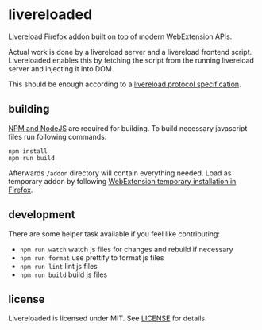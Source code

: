 # livereloaded


Livereload Firefox addon built on top of modern WebExtension APIs.

Actual work is done by a livereload server and a livereload frontend script.
Livereloaded enables this by fetching the script from the running livereload server
and injecting it into DOM.

This should be enough according to a [livereload protocol specification].


## building

[NPM and NodeJS][nodejs] are required for building. To build necessary javascript
files run following commands:

```
npm install
npm run build
```

Afterwards `/addon` directory will contain everything needed. Load as temporary
addon by following [WebExtension temporary installation in Firefox].


## development

There are some helper task available if you feel like contributing:

- `npm run watch` watch js files for changes and rebuild if necessary
- `npm run format` use prettify to format js files
- `npm run lint` lint js files
- `npm run build` build js files


## license

Livereloaded is licensed under MIT. See [LICENSE] for details.

[livereload protocol specification]: http://livereload.com/api/protocol/
[LICENSE]: https://github.com/orva/livereloaded/blob/master/LICENSE
[nodejs]: https://nodejs.org/
[WebExtension temporary installation in Firefox]: https://developer.mozilla.org/en-US/Add-ons/WebExtensions/Temporary_Installation_in_Firefox